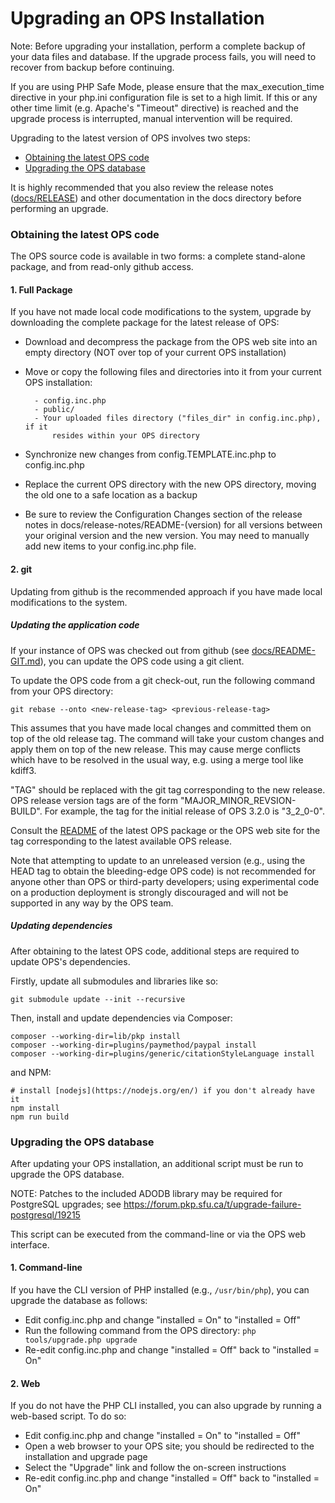 # Upgrading an OPS Installation

Note: Before upgrading your installation, perform a complete backup of your
data files and database. If the upgrade process fails, you will need to recover
from backup before continuing.

If you are using PHP Safe Mode, please ensure that the max_execution_time
directive in your php.ini configuration file is set to a high limit. If this
or any other time limit (e.g. Apache's "Timeout" directive) is reached and
the upgrade process is interrupted, manual intervention will be required.


Upgrading to the latest version of OPS involves two steps:

- [Obtaining the latest OPS code](#obtaining-the-latest-ops-code)
- [Upgrading the OPS database](#upgrading-the-ops-database)

It is highly recommended that you also review the release notes ([docs/RELEASE](RELEASE))
and other documentation in the docs directory before performing an upgrade.


### Obtaining the latest OPS code

The OPS source code is available in two forms: a complete stand-alone
package, and from read-only github access.

#### 1. Full Package

If you have not made local code modifications to the system, upgrade by
downloading the complete package for the latest release of OPS:

- Download and decompress the package from the OPS web site into an empty
	directory (NOT over top of your current OPS installation)
- Move or copy the following files and directories into it from your current
	OPS installation:
	
		- config.inc.php
		- public/
		- Your uploaded files directory ("files_dir" in config.inc.php), if it
			resides within your OPS directory
			
- Synchronize new changes from config.TEMPLATE.inc.php to config.inc.php
- Replace the current OPS directory with the new OPS directory, moving the
	old one to a safe location as a backup
- Be sure to review the Configuration Changes section of the release notes
	in docs/release-notes/README-(version) for all versions between your
	original version and the new version. You may need to manually add
	new items to your config.inc.php file.


#### 2. git

Updating from github is the recommended approach if you have made local
modifications to the system.

##### Updating the application code

If your instance of OPS was checked out from github (see [docs/README-GIT.md](README-GIT.md)),
you can update the OPS code using a git client.

To update the OPS code from a git check-out, run the following command from
your OPS directory:

```
git rebase --onto <new-release-tag> <previous-release-tag>
```

This assumes that you have made local changes and committed them on top of
the old release tag. The command will take your custom changes and apply
them on top of the new release. This may cause merge conflicts which have to
be resolved in the usual way, e.g. using a merge tool like kdiff3.

"TAG" should be replaced with the git tag corresponding to the new release.
OPS release version tags are of the form "MAJOR_MINOR_REVSION-BUILD".
For example, the tag for the initial release of OPS 3.2.0 is "3_2_0-0".

Consult the [README](README.md) of the latest OPS package or the OPS web site for the
tag corresponding to the latest available OPS release.

Note that attempting to update to an unreleased version (e.g., using the HEAD
tag to obtain the bleeding-edge OPS code) is not recommended for anyone other
than OPS or third-party developers; using experimental code on a production
deployment is strongly discouraged and will not be supported in any way by
the OPS team.

##### Updating dependencies

After obtaining to the latest OPS code, additional steps are required to
update OPS's dependencies.

Firstly, update all submodules and libraries like so:

```
git submodule update --init --recursive
```

Then, install and update dependencies via Composer:

```
composer --working-dir=lib/pkp install
composer --working-dir=plugins/paymethod/paypal install
composer --working-dir=plugins/generic/citationStyleLanguage install
```

and NPM:

```
# install [nodejs](https://nodejs.org/en/) if you don't already have it
npm install
npm run build
```

### Upgrading the OPS database

After updating your OPS installation, an additional script must be run to
upgrade the OPS database.

NOTE: Patches to the included ADODB library may be required for PostgreSQL
upgrades; see https://forum.pkp.sfu.ca/t/upgrade-failure-postgresql/19215

This script can be executed from the command-line or via the OPS web interface.

#### 1. Command-line

If you have the CLI version of PHP installed (e.g., `/usr/bin/php`), you can
upgrade the database as follows:

- Edit config.inc.php and change "installed = On" to "installed = Off"
- Run the following command from the OPS directory:
	`php tools/upgrade.php upgrade`
- Re-edit config.inc.php and change "installed = Off" back to
	 "installed = On"

#### 2. Web

If you do not have the PHP CLI installed, you can also upgrade by running a
web-based script. To do so:

- Edit config.inc.php and change "installed = On" to "installed = Off"
- Open a web browser to your OPS site; you should be redirected to the
	installation and upgrade page
- Select the "Upgrade" link and follow the on-screen instructions
- Re-edit config.inc.php and change "installed = Off" back to
	 "installed = On"


